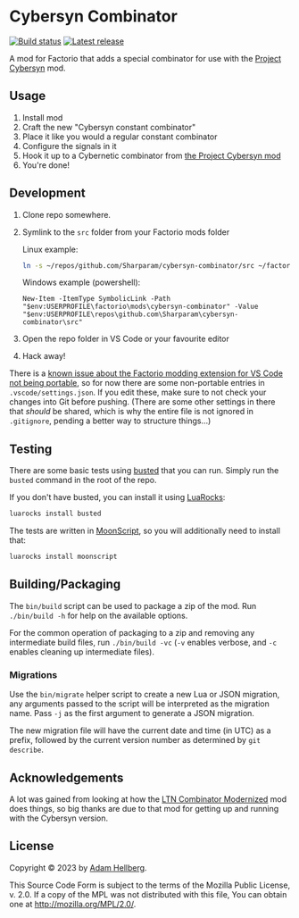 # Cybersyn Combinator

[![Build status][build-badge]][build]
[![Latest release][release-badge]][release]

A mod for Factorio that adds a special combinator for use with the [Project Cybersyn][cybersyn] mod.

## Usage

 1. Install mod
 2. Craft the new "Cybersyn constant combinator"
 3. Place it like you would a regular constant combinator
 4. Configure the signals in it
 5. Hook it up to a Cybernetic combinator from [the Project Cybersyn mod][cybersyn]
 6. You're done!

## Development

 1. Clone repo somewhere.
 2. Symlink to the `src` folder from your Factorio mods folder

    Linux example:

    ```sh
    ln -s ~/repos/github.com/Sharparam/cybersyn-combinator/src ~/factorio/mods/cybersyn-combinator
    ```

    Windows example (powershell):

    ```pwsh
    New-Item -ItemType SymbolicLink -Path "$env:USERPROFILE\factorio\mods\cybersyn-combinator" -Value "$env:USERPROFILE\repos\github.com\Sharparam\cybersyn-combinator\src"
    ```
  3. Open the repo folder in VS Code or your favourite editor
  4. Hack away!

There is a [known issue about the Factorio modding extension for VS Code not being portable][fmtk-portable], so for now there are some non-portable entries in `.vscode/settings.json`.
If you edit these, make sure to not check your changes into Git before pushing.
(There are some other settings in there that *should* be shared, which is why the entire file is not ignored in `.gitignore`, pending a better way to structure things&hellip;)

## Testing

There are some basic tests using [busted][] that you can run.
Simply run the `busted` command in the root of the repo.

If you don't have busted, you can install it using [LuaRocks][]:

```sh
luarocks install busted
```

The tests are written in [MoonScript][], so you will additionally need to install that:

```sh
luarocks install moonscript
```

## Building/Packaging

The `bin/build` script can be used to package a zip of the mod. Run `./bin/build -h` for help on the available options.

For the common operation of packaging to a zip and removing any intermediate build files, run `./bin/build -vc` (`-v` enables verbose, and `-c` enables cleaning up intermediate files).

### Migrations

Use the `bin/migrate` helper script to create a new Lua or JSON migration, any arguments passed to the script will be interpreted as the migration name.
Pass `-j` as the first argument to generate a JSON migration.

The new migration file will have the current date and time (in UTC) as a prefix, followed by the current version number as determined by `git describe`.

## Acknowledgements

A lot was gained from looking at how the [LTN Combinator Modernized][ltnc] mod does things, so big thanks are due to that mod for getting up and running with the Cybersyn version.

## License

Copyright © 2023 by [Adam Hellberg][sharparam].

This Source Code Form is subject to the terms of the Mozilla Public
License, v. 2.0. If a copy of the MPL was not distributed with this
file, You can obtain one at http://mozilla.org/MPL/2.0/.

[build-badge]: https://github.com/Sharparam/cybersyn-combinator/actions/workflows/build.yml/badge.svg
[build]: https://github.com/Sharparam/cybersyn-combinator/actions/workflows/build.yml
[release-badge]: https://img.shields.io/github/v/release/Sharparam/cybersyn-combinator
[release]: https://github.com/Sharparam/cybersyn-combinator/releases/latest

[sharparam]: https://sharparam.com
[cybersyn]: https://mods.factorio.com/mod/cybersyn
[ltnc]: https://mods.factorio.com/mod/LTN_Combinator_Modernized
[fmtk-portable]: https://github.com/justarandomgeek/vscode-factoriomod-debug/issues/84
[busted]: https://github.com/lunarmodules/busted
[luarocks]: https://luarocks.org/
[moonscript]: https://moonscript.org/
